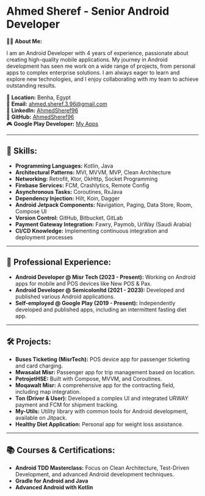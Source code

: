 # Ahmed Sheref - Senior Android Developer

👨‍💻 **About Me:**

I am an Android Developer with 4 years of experience, passionate about creating high-quality mobile applications. My journey in Android development has seen me work on a wide range of projects, from personal apps to complex enterprise solutions. I am always eager to learn and explore new technologies, and I enjoy collaborating with my team to achieve outstanding results.

📍 **Location:** Benha, Egypt  
📧 **Email:** ahmed.sheref.3.96@gmail.com  
🔗 **LinkedIn:** [AhmedSheref96](https://www.linkedin.com/in/ahmedsheref96/)  
📱 **GitHub:** [AhmedSheref96](https://github.com/AhmedSheref96)  
🎮 **Google Play Developer:** [My Apps](https://play.google.com/store/search?q=pub%3Aas3&c=apps)

---

## 🔧 **Skills:**
- **Programming Languages:** Kotlin, Java
- **Architectural Patterns:** MVI, MVVM, MVP, Clean Architecture
- **Networking:** Retrofit, Ktor, OkHttp, Socket Programming
- **Firebase Services:** FCM, Crashlytics, Remote Config
- **Asynchronous Tasks:** Coroutines, RxJava
- **Dependency Injection:** Hilt, Koin, Dagger
- **Android Jetpack Components:** Navigation, Paging, Data Store, Room, Compose UI
- **Version Control:** GitHub, Bitbucket, GitLab
- **Payment Gateway Integration:** Fawry, Paymob, UrWay (Saudi Arabia)
- **CI/CD Knowledge:** Implementing continuous integration and deployment processes

---

## 💼 **Professional Experience:**
- **Android Developer @ Misr Tech (2023 - Present):** Working on Android apps for mobile and POS devices like New POS & Pax.
- **Android Developer @ Semicolonltd (2021 - 2023):** Developed and published various Android applications.
- **Self-employed @ Google Play (2019 - Present):** Independently developed and published apps, including an intermittent fasting diet app.

---

## 🛠 **Projects:**
- **Buses Ticketing (MisrTech):** POS device app for passenger ticketing and card charging.
- **Mwasalat Misr:** Passenger app for trip management based on location.
- **PetrojetHSE:** Built with Compose, MVVM, and Coroutines.
- **Moqawalt Misr:** A comprehensive app for the contracting field, including map integration.
- **Ton (Driver & User):** Developed a complex UI and integrated URWAY payment and FCM for shipment tracking.
- **My-Utils:** Utility library with common tools for Android development, available on Jitpack.
- **Healthy Diet Application:** Personal app for weight loss assistance.

---

## 📚 **Courses & Certifications:**
- **Android TDD Masterclass:** Focus on Clean Architecture, Test-Driven Development, and advanced Android development techniques.
- **Gradle for Android and Java**
- **Advanced Android with Kotlin**

